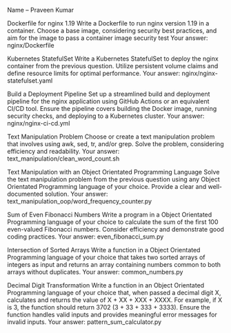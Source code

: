 Name – Praveen Kumar

Dockerfile for nginx 1.19
Write a Dockerfile to run nginx version 1.19 in a container. Choose a base image, considering security best practices, and aim for the image to pass a container image security test
Your answer:
nginx/Dockerfile


Kubernetes StatefulSet
Write a Kubernetes StatefulSet to deploy the nginx container from the previous question. Utilize persistent volume claims and define resource limits for optimal performance.
Your answer:
nginx/nginx-statefulset.yaml


Build a Deployment Pipeline
Set up a streamlined build and deployment pipeline for the nginx application using GitHub Actions or an equivalent CI/CD tool. Ensure the pipeline covers building the Docker image, running security checks, and deploying to a Kubernetes cluster.
Your answer:
nginx/nginx-ci-cd.yml


Text Manipulation Problem
Choose or create a text manipulation problem that involves using awk, sed, tr, and/or grep. Solve the problem, considering efficiency and readability.
Your answer:
text_manipulation/clean_word_count.sh


Text Manipulation with an Object Orientated Programming Language
Solve the text manipulation problem from the previous question using any Object Orientated Programming language of your choice. Provide a clear and well-documented solution.
Your answer:
text_manipulation_oop/word_frequency_counter.py


Sum of Even Fibonacci Numbers
Write a program in a Object Orientated Programming language of your choice to calculate the sum of the first 100 even-valued Fibonacci numbers. Consider efficiency and demonstrate good coding practices.
Your answer:
even_fibonacci_sum.py

Intersection of Sorted Arrays
Write a function in a Object Orientated Programming language of your choice that takes two sorted arrays of integers as input and returns an array containing numbers common to both arrays without duplicates.
Your answer:
common_numbers.py

Decimal Digit Transformation
Write a function in an Object Orientated Programming language of your choice that, when passed a decimal digit X, calculates and returns the value of X + XX + XXX + XXXX. For example, if X is 3, the function should return 3702 (3 + 33 + 333 + 3333). Ensure the function handles valid inputs and provides meaningful error messages for invalid inputs.
Your answer:
pattern_sum_calculator.py




